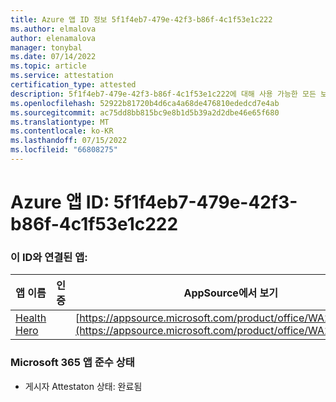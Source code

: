 ```yaml
---
title: Azure 앱 ID 정보 5f1f4eb7-479e-42f3-b86f-4c1f53e1c222
ms.author: elmalova
author: elenamalova
manager: tonybal
ms.date: 07/14/2022
ms.topic: article
ms.service: attestation
certification_type: attested
description: 5f1f4eb7-479e-42f3-b86f-4c1f53e1c222에 대해 사용 가능한 모든 보안 및 규정 준수 정보입니다.
ms.openlocfilehash: 52922b81720b4d6ca4a68de476810ededcd7e4ab
ms.sourcegitcommit: ac75dd8bb815bc9e8b1d5b39a2d2dbe46e65f680
ms.translationtype: MT
ms.contentlocale: ko-KR
ms.lasthandoff: 07/15/2022
ms.locfileid: "66808275"
---
```

# <a name="azure-app-id-5f1f4eb7-479e-42f3-b86f-4c1f53e1c222"></a>Azure 앱 ID: 5f1f4eb7-479e-42f3-b86f-4c1f53e1c222


### <a name="apps-associated-with-this-id"></a>이 ID와 연결된 앱:
| **앱 이름** | **인증** | **AppSource에서 보기** |
|--------------|---------------|-----------------------|
| [Health Hero](../forward/WA200001405.md) |  | [https://appsource.microsoft.com/product/office/WA200001405](https://appsource.microsoft.com/product/office/WA200001405) |

### <a name="microsoft-365-app-compliance-status"></a>Microsoft 365 앱 준수 상태
- 게시자 Attestaton 상태: 완료됨

